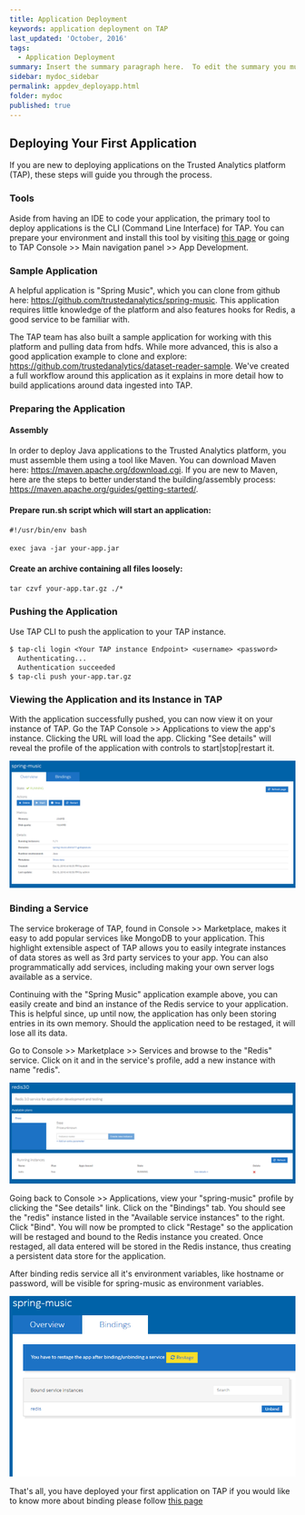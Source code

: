 ```yaml
---
title: Application Deployment
keywords: application deployment on TAP
last_updated: 'October, 2016'
tags:
  - Application Deployment
summary: Insert the summary paragraph here.  To edit the summary you must edit the meta data for this post. 
sidebar: mydoc_sidebar
permalink: appdev_deployapp.html
folder: mydoc
published: true
---
```


## Deploying Your First Application

If you are new to deploying applications on the Trusted Analytics platform (TAP), these steps will guide you through the process.

### Tools

Aside from having an IDE to code your application, the primary tool to deploy applications is the CLI (Command Line Interface) for TAP. You can prepare your environment and install this tool by visiting [this page](Contributing-to-TAP/contributing_devenvironment.md) or going to TAP Console >> Main navigation panel >> App Development.

### Sample Application

A helpful application is "Spring Music", which you can clone from github here: https://github.com/trustedanalytics/spring-music. This application requires little knowledge of the platform and also features hooks for Redis, a good service to be familiar with.

The TAP team has also built a sample application for working with this platform and pulling data from hdfs. While more advanced, this is also a good application example to clone and explore: https://github.com/trustedanalytics/dataset-reader-sample. We've created a full workflow around this application as it explains in more detail how to build applications around data ingested into TAP.

### Preparing the Application

#### Assembly

In order to deploy Java applications to the Trusted Analytics platform, you must assemble them using a tool like Maven. You can download Maven here: https://maven.apache.org/download.cgi. If you are new to Maven, here are the steps to better understand the building/assembly process: https://maven.apache.org/guides/getting-started/.

#### Prepare run.sh script which will start an application:

```
#!/usr/bin/env bash

exec java -jar your-app.jar
```

#### Create an archive containing all files loosely:

```
tar czvf your-app.tar.gz ./*
```

### Pushing the Application

Use TAP CLI to push the application to your TAP instance.

```
$ tap-cli login <Your TAP instance Endpoint> <username> <password>
  Authenticating...
  Authentication succeeded
$ tap-cli push your-app.tar.gz
```

### Viewing the Application and its Instance in TAP

With the application successfully pushed, you can now view it on your instance of TAP. Go the TAP Console >> Applications to view the app's instance. Clicking the URL will load the app. Clicking "See details" will reveal the profile of the application with controls to start|stop|restart it.

![TAP_console_spring_music_app_instance.png](/images/TAP_console_spring_music_app_instance.png)

### Binding a Service

The service brokerage of TAP, found in Console >> Marketplace, makes it easy to add popular services like MongoDB to your application. This highlight extensible aspect of TAP allows you to easily integrate instances of data stores as well as 3rd party services to your app. You can also programmatically add services, including making your own server logs available as a service.

Continuing with the "Spring Music" application example above, you can easily create and bind an instance of the Redis service to your application. This is helpful since, up until now, the application has only been storing entries in its own memory. Should the application need to be restaged, it will lose all its data. 

Go to Console >> Marketplace >> Services and browse to the "Redis" service. Click on it and in the service's profile, add a new instance with name "redis".

![TAP_console_add_redis_instance.png](/images/TAP_console_add_redis_instance.png)

Going back to Console >> Applications, view your "spring-music" profile by clicking the "See details" link. Click on the "Bindings" tab. You should see the "redis" instance listed in the "Available service instances" to the right. Click "Bind". You will now be prompted to click "Restage" so the application will be restaged and bound to the Redis instance you created. Once restaged, all data entered will be stored in the Redis instance, thus creating a persistent data store for the application.

After binding redis service all it's environment variables, like hostname or password, will be visible for spring-music as environment variables. 

![TAP_console_bind_service.png](/images/TAP_console_bind_service.png)

That's all, you have deployed your first application on TAP if you would like to know more about binding please follow [this page](/Application-Development/appdev_bindingapps.md)